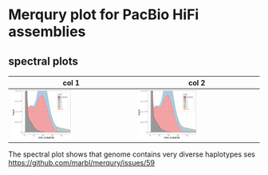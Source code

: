 # Merqury plot for PacBio HiFi assemblies 

## spectral plots

| col 1      | col 2      |
|------------|-------------|
|  <img src="../docs/../assembly_and_qc/merqury.mazia_hifi.out.mazia_s33_adapt_discarded.spectra-cn.st.png" width="50%"> |  <img src="../docs/../assembly_and_qc/merqury.mazia_hifi.out.mazia_s33_adapt_discarded.spectra-cn.st.png" width="50%"> |


The spectral plot shows that genome contains very diverse haplotypes ses <https://github.com/marbl/merqury/issues/59>
